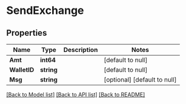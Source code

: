 # SendExchange

## Properties
Name | Type | Description | Notes
------------ | ------------- | ------------- | -------------
**Amt** | **int64** |  | [default to null]
**WalletID** | **string** |  | [default to null]
**Msg** | **string** |  | [optional] [default to null]

[[Back to Model list]](../README.md#documentation-for-models) [[Back to API list]](../README.md#documentation-for-api-endpoints) [[Back to README]](../README.md)


